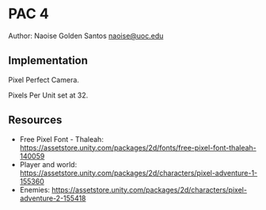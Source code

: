 # PAC 4

Author: Naoise Golden Santos <naoise@uoc.edu>

## Implementation

Pixel Perfect Camera.

Pixels Per Unit set at 32.

## Resources

* Free Pixel Font - Thaleah: https://assetstore.unity.com/packages/2d/fonts/free-pixel-font-thaleah-140059
* Player and world: https://assetstore.unity.com/packages/2d/characters/pixel-adventure-1-155360
* Enemies: https://assetstore.unity.com/packages/2d/characters/pixel-adventure-2-155418